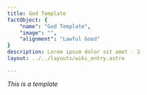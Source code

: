 ```yaml
---
title: God Template
factObject: {
    "name": "God Template",
    "image": "",
    "alignment": "Lawful Good"
}
description: Lorem ipsum dolor sit amet - 2
layout: ../../layouts/wiki_entry.astro

---
```

*This is a template*
